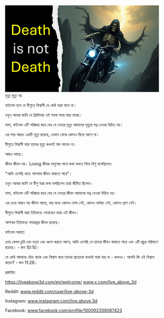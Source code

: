 ![Video cover image](../cover.jpeg)
মৃত্যু মৃত্যু নয়

বাইবেল বলে যে যীশুতে বিশ্বাসী যে কেউ মারা যাবে না।

তবুও আমরা জানি যে খ্রিস্টানরা এই সমস্ত সময় মারা যাচ্ছে।

ভাল, বাইবেল এটি পরিষ্কার করে দেয় যে দেহের মৃত্যু আমাদের মৃত্যুর যত্ন নেওয়া উচিত নয়।

এর পরে আরও একটি মৃত্যু রয়েছে, যেখান থেকে কোনও ফিরে আসে না।

যীশুতে বিশ্বাসী যারা তাদের মৃত্যু কখনই স্বাদ পাবেন না।

আরও আছে।

জীবন জীবন নয়। Living জীবন্ত মানুষের সাথে কথা বলতে গিয়ে যিশু বলেছিলেন:

"আমি এসেছি যাতে আপনার জীবন থাকতে পারে"।

তবুও আমরা জানি যে যীশু যারা কথা বলছিলেন তারা জীবিত ছিলেন।

ভাল, বাইবেল এটি পরিষ্কার করে দেয় যে দেহের জীবন আমাদের যত্ন নেওয়া উচিত নয়।

এর চেয়ে আরও বড় জীবন আছে, যার মধ্যে কোনও দোষ নেই, কোনও বার্ধক্য নেই, কোনও হ্রাস নেই।

যীশুতে বিশ্বাসী যারা ইতিমধ্যে পেয়েছেন তারা এই জীবন।

আপনার ইতিমধ্যে সদাপ্রভুর জীবন রয়েছে।

বাইবেল আয়াত


চোর কেবল চুরি এবং হত্যা এবং ধ্বংস করতে আসে; আমি এসেছি যে তাদের জীবন থাকতে পারে এবং এটি প্রচুর পরিমাণে রয়েছে। - জন 10:10।

যে কেউ আমাকে বেঁচে থাকে এবং বিশ্বাস করে তাদের প্রত্যেকে কখনই মারা যায় না - কখনও। আপনি কি এই বিশ্বাস করেন? - জন 11:26।

প্রস্তাবিত


https://liveabove3d.com/en/welcome/ www.x.com/live_above_3d

Reddit: www.reddit.com/user/live-above-3d


Instagram: www.instagram.com/live.above.3d

Facebook: www.facebook.com/profile/100092339087423





